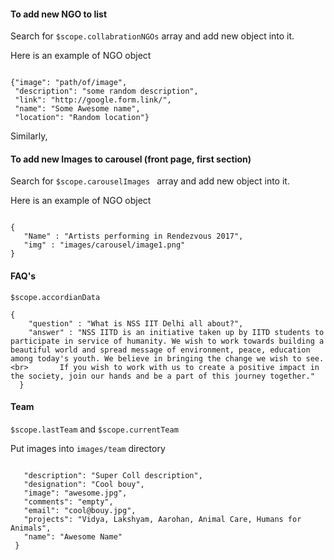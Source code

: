 #### To add new NGO to list ####

Search for ` $scope.collabrationNGOs ` array and add new object into it.

Here is an example of NGO object

```

{"image": "path/of/image", 
 "description": "some random description", 
 "link": "http://google.form.link/", 
 "name": "Some Awesome name", 
 "location": "Random location"}

```
Similarly, 

#### To add new Images to carousel (front page, first section) ####

Search for `$scope.carouselImages ` array and add new object into it.

Here is an example of NGO object

```

{
   "Name" : "Artists performing in Rendezvous 2017",
   "img" : "images/carousel/image1.png"
}

```

#### FAQ's ####

` $scope.accordianData `

```
{
    "question" : "What is NSS IIT Delhi all about?",
    "answer" : "NSS IITD is an initiative taken up by IITD students to participate in service of humanity. We wish to work towards building a beautiful world and spread message of environment, peace, education among today's youth. We believe in bringing the change we wish to see. <br> 		If you wish to work with us to create a positive impact in the society, join our hands and be a part of this journey together."
  }
```

#### Team ####

` $scope.lastTeam ` and ` $scope.currentTeam `

Put images into `images/team` directory

```

   "description": "Super Coll description",
   "designation": "Cool bouy",
   "image": "awesome.jpg",
   "comments": "empty",
   "email": "cool@bouy.jpg",
   "projects": "Vidya, Lakshyam, Aarohan, Animal Care, Humans for Animals",
   "name": "Awesome Name"
 }
  ```
